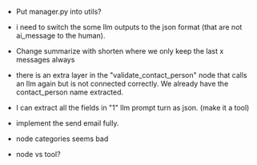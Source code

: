 - Put manager.py into utils?

- i need to switch the some llm outputs to the json format (that are not ai_message to the human).

- Change summarize with shorten where we only keep the last x messages always

- there is an extra layer in the "validate_contact_person" node that calls an llm again but is not connected correctly. We already have the contact_person name extracted.

- I can extract all the fields in "1" llm prompt turn as json. (make it a tool)

- implement the send email fully.

- node categories seems bad

- node vs tool?